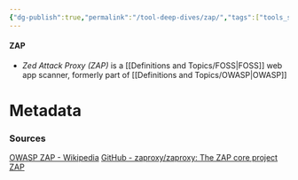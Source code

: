 ```yaml
---
{"dg-publish":true,"permalink":"/tool-deep-dives/zap/","tags":["tools_soc"]}
---
```


#### ZAP
- *Zed Attack Proxy (ZAP)* is a [[Definitions and Topics/FOSS\|FOSS]] web app scanner, formerly part of [[Definitions and Topics/OWASP\|OWASP]]






# Metadata

### Sources
[OWASP ZAP - Wikipedia](https://en.wikipedia.org/wiki/OWASP_ZAP)
[GitHub - zaproxy/zaproxy: The ZAP core project](https://github.com/zaproxy/zaproxy)
[ZAP](https://www.zaproxy.org/)